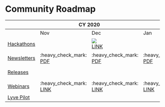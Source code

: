 # Community Roadmap


<table>
    <thead>
        <tr>
            <th></th>
            <th colspan="2">CY 2020</th>
            <th colspan="12">CY 2021</th>
        </tr>
    </thead>
    <tbody>
        <tr>
            <td></td>
            <td>Nov</td>
            <td>Dec</td>
            <td>Jan</td>
            <td>Feb</td>
            <td>Mar</td>
            <td>Apr</td>
            <td>May</td>
            <td>Jun</td>
            <td>Jul</td>
            <td>Aug</td>
            <td>Sep</td>
            <td>Oct</td>
            <td>Nov</td>
            <td>Dec</td>            
        </tr>
        <tr>
            <td><a href=doc/CORTX_Hackathon.rst>Hackathons</a></td>
            <td></td>
            <td> <img src="https://www.countryflags.io/il/flat/64.png"><br><a href=doc/First_Hackathon.rst>LINK</a></td>
            <td></td>
            <td></td>
            <td></td>
            <td> :earth_africa:<a href=https://seagate-cortx-hackathon.devpost.com>LINK</a> <br> 
                 <img src="https://www.countryflags.io/eu/flat/64.png"><a href=https://sagestorage.eu/news-and-events/sage2-visualization-hackathon>LINK</a> 
            </td>
            <td></td>
            <td> <img src="https://www.countryflags.io/in/flat/64.png"> </td>
            <td></td>
            <td></td>
            <td> :earth_africa:</td>
            <td></td>
            <td></td>
            <td> <img src="https://www.countryflags.io/ie/flat/64.png"> </td>            
        </tr>
        <tr>
        <td><a href=https://github.com/Seagate/cortx/tree/main/doc/PDFs/Newsletters>Newsletters</a>
</td>
        <td>:heavy_check_mark:
        <a href=/doc/PDFs/Newsletters/November%202020%20Newsletter.pdf>PDF</a>
        </td>
        <td>:heavy_check_mark:
        <a href=/doc/PDFs/Newsletters/December%202020%20Newsletter.pdf>PDF</a>
        </td>
        <td>:heavy_check_mark:
        <a href=/doc/PDFs/Newsletters/January%202021%20Newsletter.pdf>PDF</a>
        </td>
        <td>:heavy_check_mark:
        <a href=/doc/PDFs/Newsletters/Feb_2021_newsletter.pdf>PDF</a>
        </td>
        <td>:heavy_check_mark:
        <a href=/doc/PDFs/Newsletters/Mar_2021_newsletter.pdf>PDF</a>
        </td>
        <td>:heavy_check_mark:</td>
        <td>:heavy_check_mark:</td>
        <td>:heavy_check_mark:</td>
        <td>:heavy_check_mark:</td>
        <td>:heavy_check_mark:</td>
        <td>:heavy_check_mark:</td>
        <td>:heavy_check_mark:</td>
        <td>:heavy_check_mark:</td>
        <td>:heavy_check_mark:</td>
        </tr>
        <tr>
        <td><a href=https://github.com/Seagate/cortx/releases>Releases</a></td>
        <td></td>
        <td></td>
        <td></td>
        <td></td>
        <td>:heavy_check_mark:<br><a href=https://github.com/Seagate/cortx/releases/tag/ova-1.0.3>LINK</a></td>
        <td>:heavy_check_mark:</td>
        <td></td>
        <td>:heavy_check_mark:</td>
        <td></td>
        <td>:heavy_check_mark:</td>
        <td></td>
        <td>:heavy_check_mark:</td>
        <td></td>
        <td>:heavy_check_mark:</td>
        </tr>
        <tr>
        <td><a href=doc/meetings/README.rst>Webinars</a></td>
        <td>:heavy_check_mark:<br><a href=doc/meetings/README.rst>LINK</a></td>
        <td>:heavy_check_mark:<br><a href=doc/meetings/README.rst>LINK</a></td>
        <td>:heavy_check_mark:<br><a href=doc/meetings/README.rst>LINK</a></td>
        <td>:heavy_check_mark:<br><a href=doc/meetings/README.rst>LINK</a></td>
        <td>:heavy_check_mark:<br><a href=doc/meetings/README.rst>LINK</a></td>
        <td>:heavy_check_mark:</td>
        <td>:heavy_check_mark:</td>
        <td>:heavy_check_mark:</td>
        <td>:heavy_check_mark:</td>
        <td>:heavy_check_mark:</td>
        <td>:heavy_check_mark:</td>
        <td>:heavy_check_mark:</td>
        <td>:heavy_check_mark:</td>
        <td>:heavy_check_mark:</td>
        </tr>
        <tr>
        <td><a href=doc/meetings/README.rst>Lyve Pilot</a></td>
        <td></td>
        <td></td>
        <td></td>
        <td></td>
        <td></td>
        <td></td>
        <td>Code Prep</td>
        <td></td>
        <td>GitHub</td>
        <td></td>
        <td>Inner Source</td>
        <td></td>
        <td>EA</td>
        <td>Hackathon</td>
        </tr>
    </tbody>
</table>
